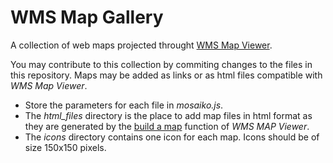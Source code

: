 # WMS Map Gallery
A collection of web maps projected throught [WMS Map Viewer](https://wms-viewer-online.appspot.com/).

You may contribute to this collection by commiting changes to the files in this repository. Maps may be added as links or as html files compatible with *WMS Map Viewer*.
* Store the parameters for each file in *mosaiko.js*.
* The *html_files* directory is the place to add map files in html format as they are generated by the [build a map](https://wms-viewer-online.appspot.com/custom3.html?&wmsurl=https://ows.terrestris.de/osm/service?&wmslayer=OSM-WMS&wmsborder=none&wmsside=Build&wmscenterx=23.63&wmscentery=38.2021&wmszoom=5&wmsprj=EPSG:4326) function of *WMS MAP Viewer*.
* The *icons* directory contains one icon for each map. Icons should be of size 150x150 pixels.
